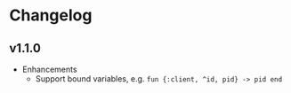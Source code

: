 # Changelog

## v1.1.0
* Enhancements
  * Support bound variables, e.g. `fun {:client, ^id, pid} -> pid end`
